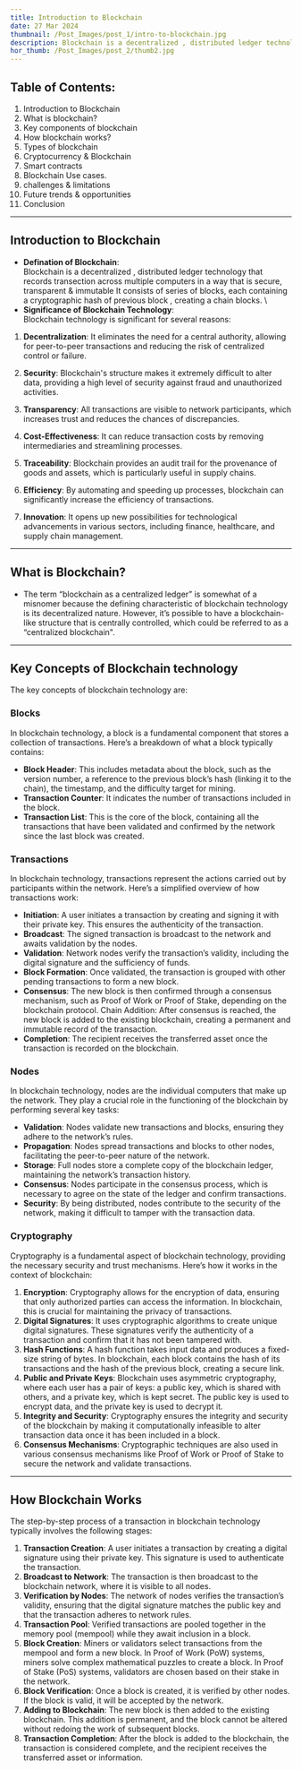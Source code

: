 ```yaml
---
title: Introduction to Blockchain
date: 27 Mar 2024
thumbnail: /Post_Images/post_1/intro-to-blockchain.jpg
description: Blockchain is a decentralized , distributed ledger technology that records transection across multiple   computers in a way  that is secure, transparent & immutable It consists of series of blocks, each containing a cryptographic hash of previous block , creating a chain blocks. 
hor_thumb: /Post_Images/post_2/thumb2.jpg
---
```


## Table of Contents:
1. Introduction to Blockchain
2. What is blockchain?
3. Key components of blockchain
4. How blockchain works?
5. Types of blockchain
6. Cryptocurrency & Blockchain
7. Smart contracts
8. Blockchain Use cases.
9. challenges & limitations
10. Future trends & opportunities
11. Conclusion
---
## Introduction to Blockchain
- **Defination of Blockchain**:\
  Blockchain is a decentralized , distributed ledger technology that records transection across multiple   computers in a way  that is secure, transparent & immutable It consists of series of blocks, each containing a cryptographic hash of previous block , creating a chain blocks. \
- **Significance of Blockchain Technology**:\
Blockchain technology is significant for several reasons:

1. **Decentralization**: It eliminates the need for a central authority, allowing for peer-to-peer transactions and reducing the risk of centralized control or failure.

2. **Security**: Blockchain's structure makes it extremely difficult to alter data, providing a high level of security against fraud and unauthorized activities.

3. **Transparency**: All transactions are visible to network participants, which increases trust and reduces the chances of discrepancies.

4. **Cost-Effectiveness**: It can reduce transaction costs by removing intermediaries and streamlining processes.

5. **Traceability**: Blockchain provides an audit trail for the provenance of goods and assets, which is particularly useful in supply chains.

6. **Efficiency**: By automating and speeding up processes, blockchain can significantly increase the efficiency of transactions.

7. **Innovation**: It opens up new possibilities for technological advancements in various sectors, including finance, healthcare, and supply chain management.
---
## What is Blockchain? 
- The term “blockchain as a centralized ledger” is somewhat of a misnomer because the defining characteristic of blockchain technology is its decentralized nature. However, it’s possible to have a blockchain-like structure that is centrally controlled, which could be referred to as a “centralized blockchain".
---
## Key Concepts of Blockchain technology

The key concepts of blockchain technology are:

### Blocks
In blockchain technology, a block is a fundamental component that stores a collection of transactions. Here’s a breakdown of what a block typically contains:

- **Block Header**: This includes metadata about the block, such as the version number, a reference to the previous block’s hash (linking it to the chain), the timestamp, and the difficulty target for mining.
- **Transaction Counter**: It indicates the number of transactions included in the block.
- **Transaction List**: This is the core of the block, containing all the transactions that have been validated and confirmed by the network since the last block was created.

### Transactions
In blockchain technology, transactions represent the actions carried out by participants within the network. Here’s a simplified overview of how transactions work:

- **Initiation**: A user initiates a transaction by creating and signing it with their private key. This ensures the authenticity of the transaction.
- **Broadcast**: The signed transaction is broadcast to the network and awaits validation by the nodes.
- **Validation**: Network nodes verify the transaction’s validity, including the digital signature and the sufficiency of funds.
- **Block Formation**: Once validated, the transaction is grouped with other pending transactions to form a new block.
- **Consensus**: The new block is then confirmed through a consensus mechanism, such as Proof of Work or Proof of Stake, depending on the blockchain protocol.
Chain Addition: After consensus is reached, the new block is added to the existing blockchain, creating a permanent and immutable record of the transaction.
- **Completion**: The recipient receives the transferred asset once the transaction is recorded on the blockchain.

### Nodes
In blockchain technology, nodes are the individual computers that make up the network. They play a crucial role in the functioning of the blockchain by performing several key tasks:

- **Validation**: Nodes validate new transactions and blocks, ensuring they adhere to the network’s rules.
- **Propagation**: Nodes spread transactions and blocks to other nodes, facilitating the peer-to-peer nature of the network.
- **Storage**: Full nodes store a complete copy of the blockchain ledger, maintaining the network’s transaction history.
- **Consensus**: Nodes participate in the consensus process, which is necessary to agree on the state of the ledger and confirm transactions.
- **Security**: By being distributed, nodes contribute to the security of the network, making it difficult to tamper with the transaction data.

### Cryptography
Cryptography is a fundamental aspect of blockchain technology, providing the necessary security and trust mechanisms. Here’s how it works in the context of blockchain:

1. **Encryption**: Cryptography allows for the encryption of data, ensuring that only authorized parties can access the information. In blockchain, this is crucial for maintaining the privacy of transactions.
2. **Digital Signatures**: It uses cryptographic algorithms to create unique digital signatures. These signatures verify the authenticity of a transaction and confirm that it has not been tampered with.
3. **Hash Functions**: A hash function takes input data and produces a fixed-size string of bytes. In blockchain, each block contains the hash of its transactions and the hash of the previous block, creating a secure link.
4. **Public and Private Keys**: Blockchain uses asymmetric cryptography, where each user has a pair of keys: a public key, which is shared with others, and a private key, which is kept secret. The public key is used to encrypt data, and the private key is used to decrypt it.
5. **Integrity and Security**: Cryptography ensures the integrity and security of the blockchain by making it computationally infeasible to alter transaction data once it has been included in a block.
6. **Consensus Mechanisms**: Cryptographic techniques are also used in various consensus mechanisms like Proof of Work or Proof of Stake to secure the network and validate transactions.
---
## How Blockchain Works
The step-by-step process of a transaction in blockchain technology typically involves the following stages:

1. **Transaction Creation**: A user initiates a transaction by creating a digital signature using their private key. This signature is used to authenticate the transaction.
2. **Broadcast to Network**: The transaction is then broadcast to the blockchain network, where it is visible to all nodes.
3. **Verification by Nodes**: The network of nodes verifies the transaction’s validity, ensuring that the digital signature matches the public key and that the transaction adheres to network rules.
4. **Transaction Pool**: Verified transactions are pooled together in the memory pool (mempool) while they await inclusion in a block.
5. **Block Creation**: Miners or validators select transactions from the mempool and form a new block. In Proof of Work (PoW) systems, miners solve complex mathematical puzzles to create a block. In Proof of Stake (PoS) systems, validators are chosen based on their stake in the network.
6. **Block Verification**: Once a block is created, it is verified by other nodes. If the block is valid, it will be accepted by the network.
7. **Adding to Blockchain**: The new block is then added to the existing blockchain. This addition is permanent, and the block cannot be altered without redoing the work of subsequent blocks.
8. **Transaction Completion**: After the block is added to the blockchain, the transaction is considered complete, and the recipient receives the transferred asset or information.